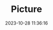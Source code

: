 ---
weight: 1
images:
- /images/edited/252.jpeg
title: Picture
date: 2023-10-28 11:36:16
tags: [luminarneo,work,ILCE-7M3,24.0,car]
---